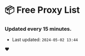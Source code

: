 # :package: Free Proxy List
### Updated every 15 minutes.

- Last updated: `2024-05-02 13:44`

:heart:
